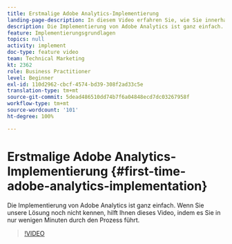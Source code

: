 ```yaml
---
title: Erstmalige Adobe Analytics-Implementierung
landing-page-description: In diesem Video erfahren Sie, wie Sie innerhalb weniger Minuten mit Adobe Analytics-Daten arbeiten können.
description: Die Implementierung von Adobe Analytics ist ganz einfach. Wenn Sie unsere Lösung noch nicht kennen, hilft Ihnen dieses Video, indem es Sie in nur wenigen Minuten durch den Prozess führt.
feature: Implementierungsgrundlagen
topics: null
activity: implement
doc-type: feature video
team: Technical Marketing
kt: 2362
role: Business Practitioner
level: Beginner
exl-id: 110d2962-cbcf-4574-bd39-308f2ad33c5e
translation-type: tm+mt
source-git-commit: 5dead486510dd74b7f6a04848ecd7dc03267958f
workflow-type: tm+mt
source-wordcount: '101'
ht-degree: 100%

---
```


# Erstmalige Adobe Analytics-Implementierung {#first-time-adobe-analytics-implementation}

Die Implementierung von Adobe Analytics ist ganz einfach. Wenn Sie unsere Lösung noch nicht kennen, hilft Ihnen dieses Video, indem es Sie in nur wenigen Minuten durch den Prozess führt.

>[!VIDEO](https://video.tv.adobe.com/v/25456/?quality=12)
